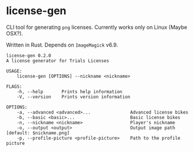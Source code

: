 # license-gen

CLI tool for generating `png` licenses. Currently works only on Linux (Maybe OSX?).

Written in Rust. Depends on `ImageMagick` v6.9.

```
license-gen 0.2.0
A license generator for Trials Licenses

USAGE:
    license-gen [OPTIONS] --nickname <nickname>

FLAGS:
    -h, --help       Prints help information
    -V, --version    Prints version information

OPTIONS:
    -a, --advanced <advanced>...               Advanced license bikes
    -b, --basic <basic>...                     Basic license bikes
    -n, --nickname <nickname>                  Player's nickname
    -o, --output <output>                      Output image path [default: $nickname.png]
    -p, --profile-picture <profile-picture>    Path to the profile picture
```
